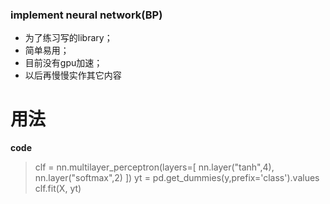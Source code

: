 ###  implement neural network(BP)

- 为了练习写的library；
- 简单易用；
- 目前没有gpu加速；
- 以后再慢慢实作其它内容
# 用法

**code**

> clf = nn.multilayer_perceptron(layers=[
        nn.layer("tanh",4),
        nn.layer("softmax",2)
    ])
    yt = pd.get_dummies(y,prefix='class').values
    clf.fit(X, yt)